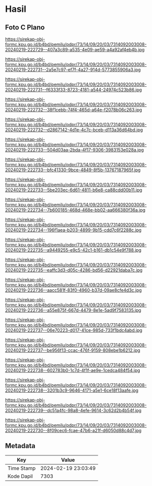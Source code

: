 # Hasil

## Foto C Plano

https://sirekap-obj-formc.kpu.go.id/b4bd/pemilu/pdpr/73/14/09/20/03/7314092003008-20240219-222729--407a3c89-a535-4e09-ae59-a4a92af4eb4b.jpg

https://sirekap-obj-formc.kpu.go.id/b4bd/pemilu/pdpr/73/14/09/20/03/7314092003008-20240219-222731--2a5e7c97-ef7f-4a27-914d-5773855906a3.jpg

https://sirekap-obj-formc.kpu.go.id/b4bd/pemilu/pdpr/73/14/09/20/03/7314092003008-20240219-222731--f6333f33-8723-4181-a544-24974c523b86.jpg

https://sirekap-obj-formc.kpu.go.id/b4bd/pemilu/pdpr/73/14/09/20/03/7314092003008-20240219-222732--38f1cebb-74f4-465d-a64e-f2078b06c263.jpg

https://sirekap-obj-formc.kpu.go.id/b4bd/pemilu/pdpr/73/14/09/20/03/7314092003008-20240219-222732--d2867142-4d1e-4c7c-bceb-d113a36d64bd.jpg

https://sirekap-obj-formc.kpu.go.id/b4bd/pemilu/pdpr/73/14/09/20/03/7314092003008-20240219-222733--504d03aa-2bda-4f17-9306-3983153e028a.jpg

https://sirekap-obj-formc.kpu.go.id/b4bd/pemilu/pdpr/73/14/09/20/03/7314092003008-20240219-222733--bfc41330-9bce-4849-8f5b-13767187965f.jpg

https://sirekap-obj-formc.kpu.go.id/b4bd/pemilu/pdpr/73/14/09/20/03/7314092003008-20240219-222733--5be203ec-6d61-4811-b6e8-ca88cdd00b11.jpg

https://sirekap-obj-formc.kpu.go.id/b4bd/pemilu/pdpr/73/14/09/20/03/7314092003008-20240219-222734--7b600185-468d-468e-bb02-aa666380f36a.jpg

https://sirekap-obj-formc.kpu.go.id/b4bd/pemilu/pdpr/73/14/09/20/03/7314092003008-20240219-222734--196f1aea-b203-4899-9b15-cdd7c6f2288c.jpg

https://sirekap-obj-formc.kpu.go.id/b4bd/pemilu/pdpr/73/14/09/20/03/7314092003008-20240219-222735--a9449255-e9c5-42c1-b161-db1c54e9f788.jpg

https://sirekap-obj-formc.kpu.go.id/b4bd/pemilu/pdpr/73/14/09/20/03/7314092003008-20240219-222735--eaffc3d3-d05c-4286-bd56-d22921daba7c.jpg

https://sirekap-obj-formc.kpu.go.id/b4bd/pemilu/pdpr/73/14/09/20/03/7314092003008-20240219-222736--aacc581f-83f0-4960-b37d-09ae8cfe4d3c.jpg

https://sirekap-obj-formc.kpu.go.id/b4bd/pemilu/pdpr/73/14/09/20/03/7314092003008-20240219-222736--a55e875f-667d-4479-8e1e-5ad9f7583135.jpg

https://sirekap-obj-formc.kpu.go.id/b4bd/pemilu/pdpr/73/14/09/20/03/7314092003008-20240219-222737--06e70223-d017-41ce-985d-733f1bdc4abd.jpg

https://sirekap-obj-formc.kpu.go.id/b4bd/pemilu/pdpr/73/14/09/20/03/7314092003008-20240219-222737--be956f13-ccac-476f-9159-808ebe1b6212.jpg

https://sirekap-obj-formc.kpu.go.id/b4bd/pemilu/pdpr/73/14/09/20/03/7314092003008-20240219-222738--602783b0-1c7d-4f1f-ae9e-1cedca484f54.jpg

https://sirekap-obj-formc.kpu.go.id/b4bd/pemilu/pdpr/73/14/09/20/03/7314092003008-20240219-222738--3201b3c9-9646-4171-a5e1-6ce18f13aafe.jpg

https://sirekap-obj-formc.kpu.go.id/b4bd/pemilu/pdpr/73/14/09/20/03/7314092003008-20240219-222739--dc51a4fc-98a8-4efe-9614-3c62d2b4b54f.jpg

https://sirekap-obj-formc.kpu.go.id/b4bd/pemilu/pdpr/73/14/09/20/03/7314092003008-20240219-222730--8f09cec6-fcae-47b6-a21f-d6050d88c4d7.jpg


## Metadata

| Key        | Value               |
| ---------- | ------------------- |
| Time Stamp | 2024-02-19 23:03:49 |
| Kode Dapil | 7303                |



